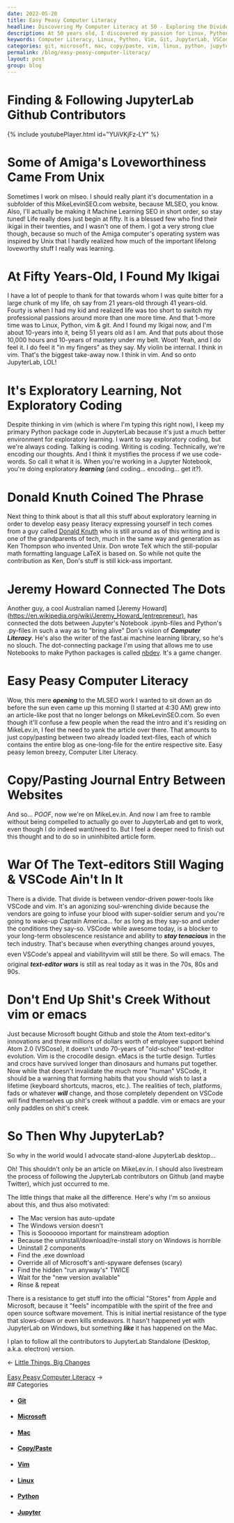 ```yaml
---
date: 2022-05-20
title: Easy Peasy Computer Literacy
headline: Discovering My Computer Literacy at 50 - Exploring the Divide Between VSCode and Vim
description: At 50 years old, I discovered my passion for Linux, Python, vim & git, and have been mastering it for 10 years. I use JupyterLab for learning, and am concerned about relying on vendor-driven power-tools like VSCode. To combat this, I'm following the JupyterLab contributors on Github and Twitter to ensure the Mac and Windows versions are up-to-date. Read my article to learn more about the divide between VSCode.
keywords: Computer Literacy, Linux, Python, Vim, Git, JupyterLab, VSCode, Jeremy Howard, Donald Knuth, .ipynb-files, .py-files, Copy/Paste, Article, Vendor-Driven Power-Tools, Mac, Windows, Auto-Update, Uninstall, Download, Re-Install
categories: git, microsoft, mac, copy/paste, vim, linux, python, jupyter
permalink: /blog/easy-peasy-computer-literacy/
layout: post
group: blog
---
```



# Finding & Following JupyterLab Github Contributors

{% include youtubePlayer.html id="YUiVKjFz-LY" %}

# Some of Amiga's Loveworthiness Came From Unix

Sometimes I work on mlseo. I should really plant it's documentation in a
subfolder of this MikeLevinSEO.com website, because MLSEO, you know. Also, I'll
actually be making it Machine Learning SEO in short order, so stay tuned! Life
really does just begin at fifty. It is a blessed few who find their ikigai in
their twenties, and I wasn't one of them. I got a very strong clue though,
because so much of the Amiga computer's operating system was inspired by Unix
that I hardly realized how much of the important lifelong loveworthy stuff I
really was learning.

# At Fifty Years-Old, I Found My Ikigai

I have a lot of people to thank for that towards whom I was quite bitter for a
large chunk of my life, oh say from 21 years-old through 41 years-old. Fourty
is when I had my kid and realized life was too short to switch my professional
passions around more than one more time. And that 1-more time was to Linux,
Python, vim & git. And I found my Ikigai now, and I'm about 10-years into it,
being 51 years old as I am. And that puts about those 10,000 hours and 10-years
of mastery under my belt. Woot! Yeah, and I do feel it. I do feel it "in my
fingers" as they say. My violin be internal. I think in vim.  That's the
biggest take-away now. I think in vim. And so onto JupyterLab, LOL!

# It's Exploratory Learning, Not Exploratory Coding

Despite thinking in vim (which is where I'm typing this right now), I keep my
primary Python package code in JupyterLab because it's just a much better
environment for exploratory learning. I want to say exploratory coding, but
we're always coding. Talking is coding. Writing is coding. Technically, we're
encoding our thoughts. And I think it mystifies the process if we use
code-words. So call it what it is. When you're working in a Jupyter Notebook,
you're doing exploratory ***learning*** (and coding... encoding... get it?).

# Donald Knuth Coined The Phrase

Next thing to think about is that all this stuff about exploratory learning in
order to develop easy peasy literacy expressing yourself in tech comes from a
guy called [Donald Knuth](https://en.wikipedia.org/wiki/Donald_Knuth) who is
still around as of this writing and is one of the grandparents of tech, much in
the same way and generation as Ken Thompson who invented Unix. Don wrote TeX
which the still-popular math formatting language LaTeX is based on. So while
not quite the contribution as Ken, Don's stuff is still kick-ass important.

# Jeremy Howard Connected The Dots

Another guy, a cool Australian named [Jeremy
Howard](https://en.wikipedia.org/wiki/Jeremy_Howard_(entrepreneur), has
connected the dots between Jupyter's Notebook .ipynb-files and Python's
.py-files in such a way as to "bring alive" Don's vision of ***Computer
Literacy***. He's also the writer of the fast.ai machine learning library, so
he's no slouch. The dot-connecting package I'm using that allows me to use
Notebooks to make Python packages is called [nbdev](https://nbdev.fast.ai/).
It's a game changer.

# Easy Peasy Computer Literacy

Wow, this mere ***opening*** to the MLSEO work I wanted to sit down an do
before the sun even came up this morning (I started at 4:30 AM) grew into an
article-like post that no longer belongs on MikeLevinSEO.com. So even though
it'll confuse a few people when the read the intro and it's residing on
MikeLev.in, I feel the need to yank the article over there. That amounts to
just copy/pasting between two already loaded text-files, each of which contains
the entire blog as one-long-file for the entire respective site. Easy peasy
lemon breezy, Computer Liter Literacy.

# Copy/Pasting Journal Entry Between Websites

And so... *POOF*, now we're on MikeLev.in. And now I am free to ramble without
being compelled to actually go over to JupyterLab and get to work, even though
I do indeed want/need to. But I feel a deeper need to finish out this thought
and to do so in uninhibited article form.

# War Of The Text-editors Still Waging & VSCode Ain't In It

There is a divide. That divide is between vendor-driven power-tools like VSCode
and vim. It's an agonizing soul-wrenching divide because the vendors are going
to infuse your blood with super-soldier serum and you're going to wake-up
Captain America... for as long as they say-so and under the conditions they
say-so. VSCode while awesome today, is a blocker to your long-term obsolescence
resistance and ability to ***stay tenacious*** in the tech industry. That's
because when everything changes around you&#151;yes, even VSCode's appeal and
viability&#151;vim will still be there. So will emacs. The original
***text-editor wars*** is still as real today as it was in the 70s, 80s and
90s.

# Don't End Up Shit's Creek Without vim or emacs

Just because Microsoft bought Github and stole the Atom text-editor's
innovations and threw millions of dollars worth of employee support behind Atom
2.0 (VSCose), it doesn't undo 70-years of "old-school" text-editor evolution.
Vim is the crocodile design. eMacs is the turtle design. Turtles and crocs have
survived longer than dinosaurs and humans put together. Now while that doesn't
invalidate the much more "human" VSCode, it should be a warning that forming
habits that you should wish to last a lifetime (keyboard shortcuts, macros,
etc.). The realities of tech, platforms, fads or whatever ***will*** change,
and those completely dependent on VSCode will find themselves up shit's creek
without a paddle. vim or emacs are your only paddles on shit's creek.

# So Then Why JupyterLab?

So why in the world would I advocate stand-alone JupyterLab desktop...

Oh! This shouldn't only be an article on MikeLev.in. I should also livestream
the process of following the JupyterLab contributors on Github (and maybe
Twitter), which just occurred to me.

The little things that make all the difference. Here's why I'm so anxious about
this, and thus also motivated:

- The Mac version has auto-update
- The Windows version doesn't
- This is Sooooooo important for mainstream adoption
- Because the uninstall/download/re-install story on Windows is horrible
- Uninstall 2 components
- Find the .exe download
- Override all of Microsoft's anti-spyware defenses (scary)
- Find the hidden "run anyway's" TWICE
- Wait for the "new version available"
- Rinse & repeat

There is a resistance to get stuff into the official "Stores" from Apple and
Microsoft, because it "feels" incompatible with the spirit of the free and open
source software movement. This is initial inertial resistance of the type that
slows-down or even kills endeavors. It hasn't happened yet with JupyterLab on
Windows, but something ***like*** it has happened on the Mac.

I plan to follow all the contributors to JupyterLab Standalone (Desktop, a.k.a.
electron) version.


<div class="arrow-links"><div class="post-nav-prev"><span class="arrow">&larr;&nbsp;</span><a href="/blog/little-things-big-changes/">Little Things, Big Changes</a></div> &nbsp; <div class="post-nav-next"><a href="/blog/easy-peasy-computer-literacy/">Easy Peasy Computer Literacy</a><span class="arrow">&nbsp;&rarr;</span></div></div>
## Categories

<ul>
<li><h4><a href='/git/'>Git</a></h4></li>
<li><h4><a href='/microsoft/'>Microsoft</a></h4></li>
<li><h4><a href='/mac/'>Mac</a></h4></li>
<li><h4><a href='/copy-paste/'>Copy/Paste</a></h4></li>
<li><h4><a href='/vim/'>Vim</a></h4></li>
<li><h4><a href='/linux/'>Linux</a></h4></li>
<li><h4><a href='/python/'>Python</a></h4></li>
<li><h4><a href='/jupyter/'>Jupyter</a></h4></li></ul>